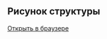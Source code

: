 ## Рисунок структуры
[Открыть в браузере](https://github.com/De-cROMPOS/pastebin/tree/main/files/pr.html)